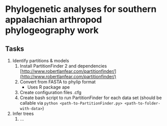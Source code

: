 # Phylogenetic analyses for southern appalachian arthropod phylogeography work

## Tasks
1. Identify partitions & models
    1. Install PartitionFinder 2 and dependencies [http://www.robertlanfear.com/partitionfinder/](http://www.robertlanfear.com/partitionfinder/)
    2. Convert from FASTA to phylip format
        + Uses R package ape
    3. Create configuration files .cfg
    4. Create bash script to run PartitionFinder for each data set (should be callable via `python <path-to-PartitionFinder.py> <path-to-folder-with-data>`)
2. Infer trees
    1. ...